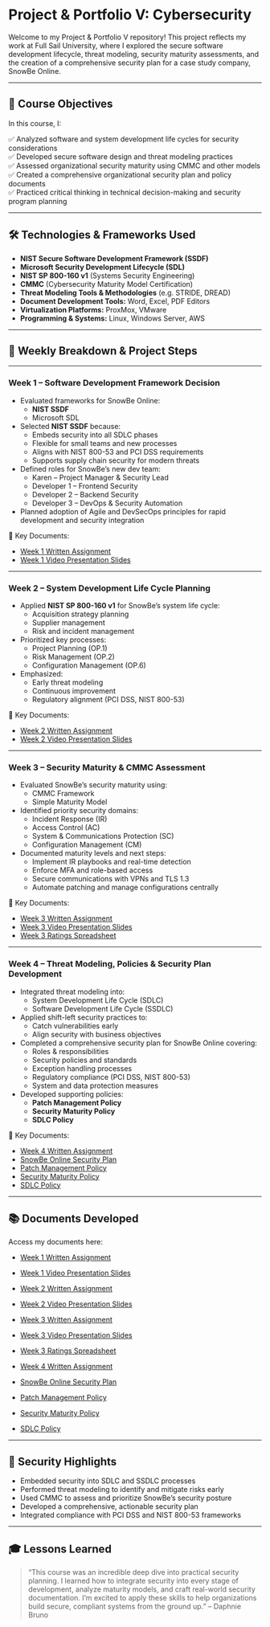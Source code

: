 # Project & Portfolio V: Cybersecurity

Welcome to my Project & Portfolio V repository! This project reflects my work at Full Sail University, where I explored the secure software development lifecycle, threat modeling, security maturity assessments, and the creation of a comprehensive security plan for a case study company, SnowBe Online.

---

## 🎯 Course Objectives

In this course, I:

✅ Analyzed software and system development life cycles for security considerations  
✅ Developed secure software design and threat modeling practices  
✅ Assessed organizational security maturity using CMMC and other models  
✅ Created a comprehensive organizational security plan and policy documents  
✅ Practiced critical thinking in technical decision-making and security program planning

---

## 🛠️ Technologies & Frameworks Used

- **NIST Secure Software Development Framework (SSDF)**
- **Microsoft Security Development Lifecycle (SDL)**
- **NIST SP 800-160 v1** (Systems Security Engineering)
- **CMMC** (Cybersecurity Maturity Model Certification)
- **Threat Modeling Tools & Methodologies** (e.g. STRIDE, DREAD)
- **Document Development Tools:** Word, Excel, PDF Editors
- **Virtualization Platforms:** ProxMox, VMware
- **Programming & Systems:** Linux, Windows Server, AWS

---

## 🚀 Weekly Breakdown & Project Steps

---

### Week 1 – Software Development Framework Decision

- Evaluated frameworks for SnowBe Online:
  - **NIST SSDF**
  - Microsoft SDL
- Selected **NIST SSDF** because:
  - Embeds security into all SDLC phases
  - Flexible for small teams and new processes
  - Aligns with NIST 800-53 and PCI DSS requirements
  - Supports supply chain security for modern threats
- Defined roles for SnowBe’s new dev team:
  - Karen – Project Manager & Security Lead
  - Developer 1 – Frontend Security
  - Developer 2 – Backend Security
  - Developer 3 – DevOps & Security Automation
- Planned adoption of Agile and DevSecOps principles for rapid development and security integration

📄 Key Documents:
- [Week 1 Written Assignment](https://github.com/OmniaParatus3288/Project-Portfolio-V/blob/main/FILES/BrunoDaphnie_answers_week1.pdf)
- [Week 1 Video Presentation Slides](https://github.com/OmniaParatus3288/Project-Portfolio-V/blob/main/FILES/BrunoDaphnie_video_Presentation_week1.pdf)

---

### Week 2 – System Development Life Cycle Planning

- Applied **NIST SP 800-160 v1** for SnowBe’s system life cycle:
  - Acquisition strategy planning
  - Supplier management
  - Risk and incident management
- Prioritized key processes:
  - Project Planning (OP.1)
  - Risk Management (OP.2)
  - Configuration Management (OP.6)
- Emphasized:
  - Early threat modeling
  - Continuous improvement
  - Regulatory alignment (PCI DSS, NIST 800-53)

📄 Key Documents:
- [Week 2 Written Assignment](https://github.com/OmniaParatus3288/Project-Portfolio-V/blob/main/FILES/BrunoDaphnie_answers_week2.pdf)
- [Week 2 Video Presentation Slides](https://github.com/OmniaParatus3288/Project-Portfolio-V/blob/main/FILES/BrunoDaphnie_video_presentation_week2.pdf)

---

### Week 3 – Security Maturity & CMMC Assessment

- Evaluated SnowBe’s security maturity using:
  - CMMC Framework
  - Simple Maturity Model
- Identified priority security domains:
  - Incident Response (IR)
  - Access Control (AC)
  - System & Communications Protection (SC)
  - Configuration Management (CM)
- Documented maturity levels and next steps:
  - Implement IR playbooks and real-time detection
  - Enforce MFA and role-based access
  - Secure communications with VPNs and TLS 1.3
  - Automate patching and manage configurations centrally

📄 Key Documents:
- [Week 3 Written Assignment](https://github.com/OmniaParatus3288/Project-Portfolio-V/blob/main/FILES/BrunoDaphnie_answers_week3.pdf)
- [Week 3 Video Presentation Slides](https://github.com/OmniaParatus3288/Project-Portfolio-V/blob/main/FILES/BrunoDaphnie_video_presentation_week3.pdf)
- [Week 3 Ratings Spreadsheet](https://github.com/OmniaParatus3288/Project-Portfolio-V/blob/main/FILES/BrunoDaphnie_Ratings%20Week3.xlsx)

---

### Week 4 – Threat Modeling, Policies & Security Plan Development

- Integrated threat modeling into:
  - System Development Life Cycle (SDLC)
  - Software Development Life Cycle (SSDLC)
- Applied shift-left security practices to:
  - Catch vulnerabilities early
  - Align security with business objectives
- Completed a comprehensive security plan for SnowBe Online covering:
  - Roles & responsibilities
  - Security policies and standards
  - Exception handling processes
  - Regulatory compliance (PCI DSS, NIST 800-53)
  - System and data protection measures
- Developed supporting policies:
  - **Patch Management Policy**
  - **Security Maturity Policy**
  - **SDLC Policy**

📄 Key Documents:
- [Week 4 Written Assignment](https://github.com/OmniaParatus3288/Project-Portfolio-V/blob/main/FILES/BrunoDaphnie_answers_week4.pdf)
- [SnowBe Online Security Plan](https://github.com/OmniaParatus3288/Project-Portfolio-V/blob/main/FILES/Bruno_Daphnie_security_plan_week_4.pdf)
- [Patch Management Policy](https://github.com/OmniaParatus3288/Project-Portfolio-V/blob/main/FILES/BrunoDaphnie_Patch_Management_Policy.pdf)
- [Security Maturity Policy](https://github.com/OmniaParatus3288/Project-Portfolio-V/blob/main/FILES/BrunoDaphnie_Security_Maturity_Policy.pdf)
- [SDLC Policy](https://github.com/OmniaParatus3288/Project-Portfolio-V/blob/main/FILES/BrunoDaphnie_SDLC_Policy.pdf)

---

## 📚 Documents Developed

Access my documents here:

- [Week 1 Written Assignment](https://github.com/OmniaParatus3288/Project-Portfolio-V/blob/main/FILES/BrunoDaphnie_answers_week1.pdf)
- [Week 1 Video Presentation Slides](https://github.com/OmniaParatus3288/Project-Portfolio-V/blob/main/FILES/BrunoDaphnie_video_Presentation_week1.pdf)

- [Week 2 Written Assignment](https://github.com/OmniaParatus3288/Project-Portfolio-V/blob/main/FILES/BrunoDaphnie_answers_week2.pdf)
- [Week 2 Video Presentation Slides](https://github.com/OmniaParatus3288/Project-Portfolio-V/blob/main/FILES/BrunoDaphnie_video_presentation_week2.pdf)

- [Week 3 Written Assignment](https://github.com/OmniaParatus3288/Project-Portfolio-V/blob/main/FILES/BrunoDaphnie_answers_week3.pdf)
- [Week 3 Video Presentation Slides](https://github.com/OmniaParatus3288/Project-Portfolio-V/blob/main/FILES/BrunoDaphnie_video_presentation_week3.pdf)
- [Week 3 Ratings Spreadsheet](https://github.com/OmniaParatus3288/Project-Portfolio-V/blob/main/FILES/BrunoDaphnie_Ratings%20Week3.xlsx)

- [Week 4 Written Assignment](https://github.com/OmniaParatus3288/Project-Portfolio-V/blob/main/FILES/BrunoDaphnie_answers_week4.pdf)
- [SnowBe Online Security Plan](https://github.com/OmniaParatus3288/Project-Portfolio-V/blob/main/FILES/Bruno_Daphnie_security_plan_week_4.pdf)
- [Patch Management Policy](https://github.com/OmniaParatus3288/Project-Portfolio-V/blob/main/FILES/BrunoDaphnie_Patch_Management_Policy.pdf)
- [Security Maturity Policy](https://github.com/OmniaParatus3288/Project-Portfolio-V/blob/main/FILES/BrunoDaphnie_Security_Maturity_Policy.pdf)
- [SDLC Policy](https://github.com/OmniaParatus3288/Project-Portfolio-V/blob/main/FILES/BrunoDaphnie_SDLC_Policy.pdf)

---

## 🔐 Security Highlights

- Embedded security into SDLC and SSDLC processes
- Performed threat modeling to identify and mitigate risks early
- Used CMMC to assess and prioritize SnowBe’s security posture
- Developed a comprehensive, actionable security plan
- Integrated compliance with PCI DSS and NIST 800-53 frameworks

---

## 🎓 Lessons Learned

> “This course was an incredible deep dive into practical security planning. I learned how to integrate security into every stage of development, analyze maturity models, and craft real-world security documentation. I’m excited to apply these skills to help organizations build secure, compliant systems from the ground up.” – Daphnie Bruno
